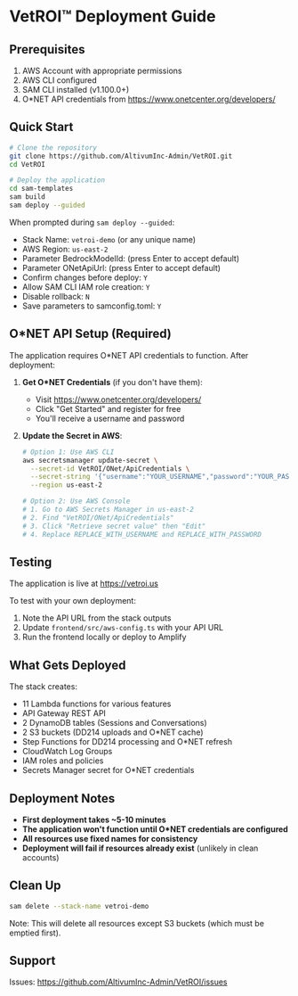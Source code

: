 # VetROI™ Deployment Guide

## Prerequisites

1. AWS Account with appropriate permissions
2. AWS CLI configured
3. SAM CLI installed (v1.100.0+)
4. O*NET API credentials from https://www.onetcenter.org/developers/

## Quick Start

```bash
# Clone the repository
git clone https://github.com/AltivumInc-Admin/VetROI.git
cd VetROI

# Deploy the application
cd sam-templates
sam build
sam deploy --guided
```

When prompted during `sam deploy --guided`:
- Stack Name: `vetroi-demo` (or any unique name)
- AWS Region: `us-east-2`
- Parameter BedrockModelId: (press Enter to accept default)
- Parameter ONetApiUrl: (press Enter to accept default)
- Confirm changes before deploy: `Y`
- Allow SAM CLI IAM role creation: `Y`
- Disable rollback: `N`
- Save parameters to samconfig.toml: `Y`

## O*NET API Setup (Required)

The application requires O*NET API credentials to function. After deployment:

1. **Get O*NET Credentials** (if you don't have them):
   - Visit https://www.onetcenter.org/developers/
   - Click "Get Started" and register for free
   - You'll receive a username and password

2. **Update the Secret in AWS**:
   ```bash
   # Option 1: Use AWS CLI
   aws secretsmanager update-secret \
     --secret-id VetROI/ONet/ApiCredentials \
     --secret-string '{"username":"YOUR_USERNAME","password":"YOUR_PASSWORD"}' \
     --region us-east-2
   
   # Option 2: Use AWS Console
   # 1. Go to AWS Secrets Manager in us-east-2
   # 2. Find "VetROI/ONet/ApiCredentials"
   # 3. Click "Retrieve secret value" then "Edit"
   # 4. Replace REPLACE_WITH_USERNAME and REPLACE_WITH_PASSWORD
   ```

## Testing

The application is live at https://vetroi.us

To test with your own deployment:
1. Note the API URL from the stack outputs
2. Update `frontend/src/aws-config.ts` with your API URL
3. Run the frontend locally or deploy to Amplify

## What Gets Deployed

The stack creates:
- 11 Lambda functions for various features
- API Gateway REST API
- 2 DynamoDB tables (Sessions and Conversations)
- 2 S3 buckets (DD214 uploads and O*NET cache)
- Step Functions for DD214 processing and O*NET refresh
- CloudWatch Log Groups
- IAM roles and policies
- Secrets Manager secret for O*NET credentials

## Deployment Notes

- **First deployment takes ~5-10 minutes**
- **The application won't function until O*NET credentials are configured**
- **All resources use fixed names for consistency**
- **Deployment will fail if resources already exist** (unlikely in clean accounts)

## Clean Up

```bash
sam delete --stack-name vetroi-demo
```

Note: This will delete all resources except S3 buckets (which must be emptied first).

## Support

Issues: https://github.com/AltivumInc-Admin/VetROI/issues